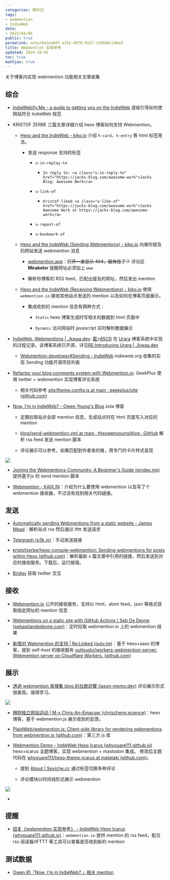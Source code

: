 ```yaml
---
categories: 随手记
tags:
- webmention
- IndieWeb
date:
- 2023/04/06
public: true
permalink: note/641ea60f-a31e-4979-9327-c50509c146e3
title: Webmention 实现参考
updated: 2024-10-05
toc: true
mathjax: true
---
```


关于博客内实现 webmention 功能相关文章收集

<!--more-->

## 综合

  + [IndieWebify.Me - a guide to getting you on the IndieWeb](https://indiewebify.me/) 逐级引导如何使网站符合 IndieWeb 规范

  + KRISTOF ZERBE 三篇文章详细介绍 hexo 博客如何支持 Webmention。

    + [Hexo and the IndieWeb - kiko.io](https://kiko.io/post/Hexo-and-the-IndieWeb/) 介绍 `h-card`、`h-entry` 等 html 标签用法。

      + 发送 response 支持的标签

        + `u-in-replay-to`

          + `In reply to: <a class="u-in-reply-to" href="https://jacks-blog.com/awesome-work">Jacks Blog: Awesome Work</a>`

        + `u-link-of`

          + `Kristof liked <a class="u-like-of" href="https://jacks-blog.com/awesome-work">Jacks Awesome Work at https://jacks-blog.com/awesome-work</a>`

        + `u-repost-of`

        + `u-bookmark-of`

    + [Hexo and the IndieWeb (Sending Webmentions) - kiko.io](https://kiko.io/post/Hexo-and-the-IndieWeb-Sending-Webmentions/) 向被你提及的网站发送 webmention 消息

      + [webmention.app](https://www.webmention.app/)：~~打开一直显示 404，服务挂了？~~ 评论区 **Mirakelor** 提醒网址必须加上 `www`

      + 解析你博客的 RSS feed，匹配出提及的网址，然后发出 mention

    + [Hexo and the IndieWeb (Receiving Webmentions) - kiko.io](https://kiko.io/post/Hexo-and-the-IndieWeb-Receiving-Webmentions/) 使用 `webmention.io` 接收其他站点发送的 mention 以及如何在博客页面展示。

      + 集成收到的 mention 信息有两种方式：

        + `Static` hexo 博客生成时写相关的数据到 html 页面中

        + `Dynamic` 访问网站时 javascript 实时解析数据展示

  + [IndieWeb, Webmentions | ./kwaa.dev](https://kwaa.dev/indieweb): [藍+85CD](https://kwaa.dev/about) 在 [Urara](https://github.com/importantimport/urara) 博客系统中实现的过程记录。该博客系统已开源，详见[RE:Introducing Urara | ./kwaa.dev](https://kwaa.dev/intro-urara/re)

    + [Webmention-developer#Sending - IndieWeb](https://indieweb.org/Webmention-developer#Sending) indieweb.org 收集的实现 Sending 功能开源项目列表

  + [Refactor your blog comments system with Webmention.io](https://geekplux.com/posts/webmention): GeekPlux 使用 twitter + webmention 实现博客评论系统

    + 相关代码参考 [site/theme.config.js at main · geekplux/site (github.com)](https://github.com/geekplux/site/blob/main/blog/theme.config.js#L20-L149)

  + [Now, I'm in IndieWeb? - Owen Young's Blog](https://www.owenyoung.com/en/blog/indieweb/) zola 博客

    + 定期拉取站点全部 mention 信息，生成站点时在 html 页面写入对应的 mention

    + [blog/send-webmention.yml at main · theowenyoung/blog · GitHub](https://github.com/theowenyoung/blog/blob/main/workflows/send-webmention.yml) 解析 rss feed 发送 mention 脚本

    + 评论展示可以参考，如果匹配到作者发的推，用专门的卡片样式呈现

![](https://media.xiang578.com/202304011210483-owen-comment.png)

  + [Joining the Webmentions Community: A Beginner's Guide (eindex.me)](https://eindex.me/posts/webmentions/)  提供基于js 的 send mention 脚本

  + [Webmention - KAIX.IN](https://kaix.in/0001/webmention/)：介绍为什么要使用 webmention 以及写了个 webmention 接收器，不过没有找到相关代码链接。

## 发送

  + [Automatically sending Webmentions from a static website - James Mead](https://jamesmead.org/blog/2020-10-13-sending-webmentions-from-a-static-website)：解析站点 rss 然后通过 ifttt 发送请求

  + [Telegraph (p3k.io)](https://telegraph.p3k.io/)：手动发送链接

  + [kristofzerbe/hexo-console-webmention: Sending webmentions for posts within Hexo (github.com)](https://github.com/kristofzerbe/hexo-console-webmention)：解析最新 x 篇文章中引用的链接，然后发送到对应的接收服务。下载后，运行报错。

  + [Bridgy](https://brid.gy/) 获取 twitter 交互

## 接收

  + [Webmention.io](https://webmention.io/) 公开的接收服务，支持以 html，atom feed，json 等格式获取指定网址的 mention 信息

  + [Webmentions on a static site with GitHub Actions \ Seb De Deyne (sebastiandedeyne.com)](https://sebastiandedeyne.com/webmentions-on-a-static-site-with-github-actions/)：定时拉取 webmention.io 上的 webmention 结果

  + [新增对 Webmention 的支持 | Re:Linked (outv.im)](https://blog.outv.im/2021/webmention/)：基于 hexo+sass 的博客，提到 self-host 的接收服务 [outloudvi/workers-webmention-server: Webmention server on Cloudflare Workers. (github.com)](https://github.com/outloudvi/workers-webmention-server)

## 展示

  + [透過 webmention 來搜集 blog 的社群迴響 (jason-memo.dev)](https://jason-memo.dev/posts/webmention/) 评论展示形式很美观，值得学习。

![](https://media.xiang578.com/202303312113043-jason-webmention-example.png)

  + [拥抱独立网站运动 | M-x Chris-An-Emacser (chriszheng.science)](https://chriszheng.science/2022/02/09/Embracing-IndieWeb/)：hexo 博客，基于 webmention.js 展示收到的反馈。

  + [PlaidWeb/webmention.js: Client-side library for rendering webmentions from webmention.io (github.com)](https://github.com/PlaidWeb/webmention.js)：第三方 js 库

  + [Webmention Demo - IndieWeb Hexo Icarus (whyouare111.github.io)](https://whyouare111.github.io/hexo-icarus-showcase/2021/02/02/webmention-demo/) hexo+icarus 主题博客，实现 webmention + mastodon 集成。 修改后主题代码在 [whyouare111/hexo-theme-icarus at matataki (github.com)](https://github.com/whyouare111/hexo-theme-icarus/tree/matataki)。

    + 提到 [About | Seviche.cc](https://seviche.cc/about/) 通过标签切换多种评论

    + 评论模块以时间线形式展示 webmention

![](https://media.xiang578.com/202303252117168-whyouare111-webmention.png)

  + 

## 提醒

  + [回复《webmention 实现参考》 - IndieWeb Hexo Icarus (whyouare111.github.io)](https://whyouare111.github.io/hexo-icarus-showcase/2023/03/31/reply-to-ryen-xiang-20230331/)：`webmention.io` 提供 mention 的 rss feed，配合 rss 阅读器/IFTTT 等工具可以查看是否收到新的 mention

## 测试数据

  + [Owen 的「Now, I'm in IndieWeb? 」相关 mention](https://webmention.io/api/mentions.json?target=https://www.owenyoung.com/en/blog/indieweb/)



